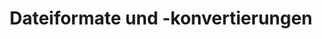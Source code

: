 ---
title: Dateiformate und -konvertierungen
type: docs
weight: 40
url: /de/java/file-formats-and-conversions/
---